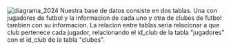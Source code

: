 ![diagrama_2024](https://github.com/user-attachments/assets/cf36ffd4-9cb6-4a0a-9fb6-b88c9afabeb1)
Nuestra base de datos consiste en dos tablas. Una con jugadores de futbol y la informacion de cada uno y otra de clubes de futbol tambien con su informacion. La relacion entre tablas seria relacionar a que club pertenece cada jugador, relacionando el id_club de la tabla "jugadores" con el id_club de la tabla "clubes".
